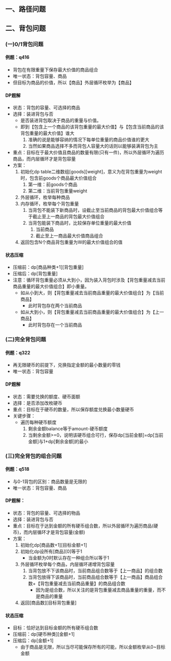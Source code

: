 ## 一、路径问题


## 二、背包问题
### (一)0/1背包问题
#### 例题：q416
 - 背包在有限重量下保存最大价值的商品组合
 - 唯一状态：背包容量、商品
 - 但目标为商品的价值，所以【商品】外层循环枚举为【商品】

#### DP题解
 - 状态：背包的容量、可选择的商品
 - 选择：装进背包与否
    - 是否装进背包取决于商品的重量与价值。
    - 即到【包含上一个商品的该背包重量的最大价值】与【包含当前商品的该背包重量的最大价值】谁大
        1. 准确的说是能够容纳的情况下每单位重量的商品价值谁的更大
        2. 当然如果商品选择不多而背包人容量大的话则以能够装满背包为主
 - 重点：目标在于最大价值且商品的数量有限(只有一件)，所以外层循环为遍历商品，而内层循环才是背包容量
 - 方案：
    1. 初始化dp table二维数组[goods][weight]，意义为在背包重量为weight时，包含前goods个商品最大价值组合
        1. 第一维：前goods个商品
        2. 第二维：当前背包重量weight
    2. 外层循环，枚举每种商品
    3. 内存循环，枚举每个背包重量
        1. 当背包不能装下新商品时，设截止至当前商品的背包最大价值组合等于截止至上一商品的背包最大价值组合
        2. 当背包能装下商品时，比较保存单位重量的最大价值
            1. 当前商品
            2. 截止至上一商品最大价值商品组合
    4. 返回包含N个商品背包重量为W的最大价值组合的值

#### 状态压缩
 - 压缩前：dp[商品种类+1][背包重量]
 - 压缩后：dp[背包重量]
 - 注意：循环背包重量必须从大到小，因为装入背包时涉及【背包重量减去当前商品重量的最大价值组合】即小重量。
    - 如从小到大，则【背包重量减去当前商品重量的最大价值组合】为【当前商品】
        - 此时背包存在两个当前商品
    - 如从大到小，则【背包重量减去当前商品重量的最大价值组合】为【上一商品】
        - 此时背包存在一个当前商品

### (二)完全背包问题
#### 例题：q322
 - 再无限硬币的前提下，兑换指定金额的最小数量的零钱
 - 唯一状态：背包容量

#### DP题解
 - 状态：需要兑换的额度、硬币面额
 - 选择：是否添加改枚硬币
 - 重点：目标在于硬币的数量，所以保存额度兑换最小数量硬币
 - 关键步骤：
    - 遍历每种硬币额度
        1. 剩余金额balance等于amount-硬币额度
        2. 当剩余金额>=0，说明该硬币组合可行，保存dp[当前金额]=dp[当前金额]与1+dp[剩余金额]的最小

### (三)完全背包的组合问题
#### 例题：q518
 - 与0-1背包的区别：商品数量是无限的
 - 唯一状态：背包容量、商品

#### DP题解：
 - 状态：背包的容量、可选择的物品
 - 选择：装进背包与否
 - 重点：目标在于达到金额的所有硬币组合数，所以外层循环为遍历商品(硬币)，而内层循环才是背包容量(金额)
 - 方案：
    1. 初始化dp[商品数+1][目标金额+1]
    2. 初始化dp设所有[商品][0]等于1
        - 当金额为0时默认存在一种组合所以等于1
    3. 外层循环枚举每个商品，内层循环递增背包容量
        1. 当背包放不下该商品时，当前商品组合数等于【上一商品】的组合数
        2. 当背包放得下该商品时，当前商品组合数等于【上一商品】商品组合数+【背包重量减去当前商品重量】的商品组合数
            - 因为是组合数，所以关注的是背包重量减去商品重量的重量，而不是商品的重量
    4. 返回[商品数][目标背包重量]

#### 状态压缩
- 目标：恰好达到目标金额的所有硬币组合数
 - 压缩前：dp[硬币种类][金额+1]
 - 压缩后：dp[金额+1]
    - 由于商品是无限，所以当尽可能保存所有的可能，所以金额枚举从0~目标金额